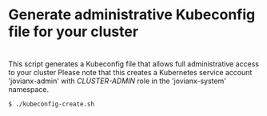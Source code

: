 # 
# Generate administrative Kubeconfig file for your cluster
#

This script generates a Kubeconfig file that allows full administrative access to your cluster
Please note that this creates a Kubernetes service account 'jovianx-admin' with *CLUSTER-ADMIN* role in the 'jovianx-system' namespace.



```bash
$ ./kubeconfig-create.sh
```
